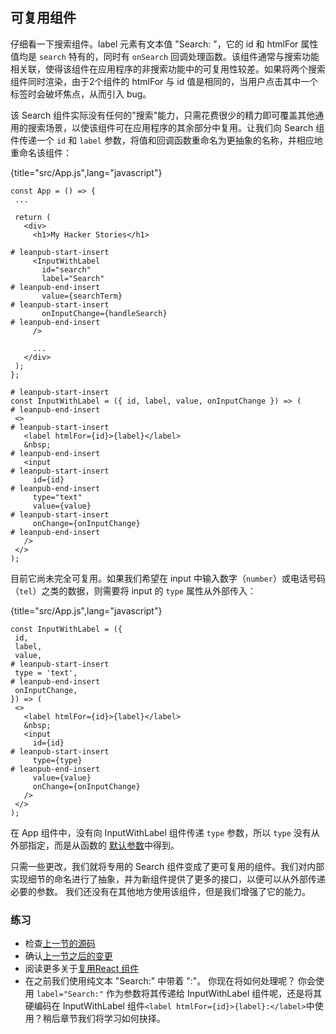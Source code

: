 ## 可复用组件

仔细看一下搜索组件。label 元素有文本值 "Search: "，它的 id 和 htmlFor 属性值均是 `search` 特有的，同时有 `onSearch` 回调处理函数。该组件通常与搜索功能相关联，使得该组件在应用程序的非搜索功能中的可复用性较差。如果将两个搜索组件同时渲染，由于2个组件的 htmlFor 与 id 值是相同的，当用户点击其中一个标签时会破坏焦点，从而引入 bug。

该 Search 组件实际没有任何的"搜索"能力，只需花费很少的精力即可覆盖其他通用的搜索场景，以使该组件可在应用程序的其余部分中复用。让我们向 Search 组件传递一个 `id` 和 `label` 参数，将值和回调函数重命名为更抽象的名称，并相应地重命名该组件：

{title="src/App.js",lang="javascript"}
~~~~~~~
const App = () => {
 ...

 return (
   <div>
     <h1>My Hacker Stories</h1>

# leanpub-start-insert
     <InputWithLabel
       id="search"
       label="Search"
# leanpub-end-insert
       value={searchTerm}
# leanpub-start-insert
       onInputChange={handleSearch}
# leanpub-end-insert
     />

     ...
   </div>
 );
};

# leanpub-start-insert
const InputWithLabel = ({ id, label, value, onInputChange }) => (
# leanpub-end-insert
 <>
# leanpub-start-insert
   <label htmlFor={id}>{label}</label>
   &nbsp;
# leanpub-end-insert
   <input
# leanpub-start-insert
     id={id}
# leanpub-end-insert
     type="text"
     value={value}
# leanpub-start-insert
     onChange={onInputChange}
# leanpub-end-insert
   />
 </>
);
~~~~~~~

目前它尚未完全可复用。如果我们希望在 input 中输入数字（`number`）或电话号码（`tel`）之类的数据，则需要将 input 的 `type` 属性从外部传入：

{title="src/App.js",lang="javascript"}
~~~~~~~
const InputWithLabel = ({
 id,
 label,
 value,
# leanpub-start-insert
 type = 'text',
# leanpub-end-insert
 onInputChange,
}) => (
 <>
   <label htmlFor={id}>{label}</label>
   &nbsp;
   <input
     id={id}
# leanpub-start-insert
     type={type}
# leanpub-end-insert
     value={value}
     onChange={onInputChange}
   />
 </>
);
~~~~~~~

在 App 组件中，没有向 InputWithLabel 组件传递 `type` 参数，所以 `type` 没有从外部指定，而是从函数的
[默认参数](https://developer.mozilla.org/en-US/docs/Web/JavaScript/Reference/Functions/Default_parameters)中得到。

只需一些更改，我们就将专用的 Search 组件变成了更可复用的组件。我们对内部实现细节的命名进行了抽象，并为新组件提供了更多的接口，以便可以从外部传递必要的参数。 我们还没有在其他地方使用该组件，但是我们增强了它的能力。

### 练习

* 检查[上一节的源码](https://codesandbox.io/s/github/the-road-to-learn-react/hacker-stories/tree/hs/Reusable-React-Component)
* 确认[上一节之后的变更](https://github.com/the-road-to-learn-react/hacker-stories/compare/hs/React-Fragments...hs/Reusable-React-Component?expand=1)
* 阅读更多关于[复用React 组件](https://www.robinwieruch.de/react-reusable-components)
* 在之前我们使用纯文本 "Search:" 中带着 ":"。 你现在将如何处理呢？
 你会使用 `label="Search:"` 作为参数将其传递给 InputWithLabel 组件呢，还是将其硬编码在 InputWithLabel 组件`<label htmlFor={id}>{label}:</label>`中使用？稍后章节我们将学习如何抉择。
